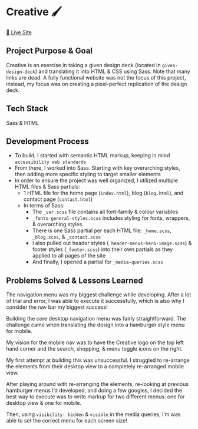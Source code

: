 # Creative 🖌️
<a href="https://itsoliviasparks-creative.netlify.app">🔗 Live Site</a>

## Project Purpose & Goal
Creative is an exercise in taking a given design deck (located in `given-design-deck`) and translating it into HTML & CSS using Sass. Note that many links are dead. A fully functional website was not the focus of this project, instead, my focus was on creating a pixel-perfect replication of the design deck.

## Tech Stack
Sass & HTML

## Development Process
- To build, I started with semantic HTML markup, keeping in mind `accessibility web standards`
- From there, I worked into Sass. Starting with key overarching styles, then adding more specific styling to target smaller elements
- In order to ensure the project was well organized, I utilized multiple HTML files & Sass partials:
    - 1 HTML file for the home page (`index.html`), blog (`blog.html`), and contact page (`contact.html`)
    - In terms of Sass:
      - The `_var.scss` file contains all font-family & colour variables
      - `_fonts-general-styles.scss` includes styling for fonts, wrappers, & overarching styles
      - There is one Sass partial per each HTML file: `_home.scss`, `_blog.scss`, & `_contact.scss`
      - I also pulled out header styles (`_header-menus-hero-image.scss`) & footer styles (`_footer.scss`) into their own partials as they applied to all pages of the site
      - And finally, I opened a partial for `_media-queries.scss`

## Problems Solved & Lessons Learned
The navigation menu was my biggest challenge while developing.
After a lot of trial and error, I was able to execute it successfully, which is also why I consider the nav bar my biggest success!

  Building the core desktop navigation menu was fairly straightforward. The challenge came when translating the design into a hamburger style menu for mobile.

  My vision for the mobile nav was to have the Creative logo on the top left hand corner and the search, shopping, & menu toggle icons on the right.

  My first attempt at building this was unsuccessful. I struggled to re-arrange the elements from their desktop view to a completely re-arranged mobile view.

  After playing around with re-arranging the elements, re-looking at previous hamburger menus I’d developed, and doing a few googles, I decided the best way to execute was to write markup for two different menus: one for desktop view & one for mobile.

  Then, using `visibility: hidden` & `visible` in the media queries, I’m was able to set the correct menu for each screen size!
